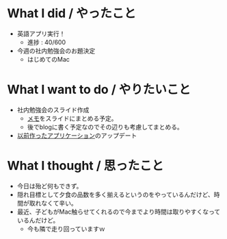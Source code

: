 # What I did / やったこと
- 英語アプリ実行！
  - 進捗 : 40/600
- 今週の社内勉強会のお題決定
  - はじめてのMac

# What I want to do / やりたいこと
- 社内勉強会のスライド作成
  - [メモ](https://github.com/yamap55/work/blob/master/20170103_mac_memo/memo.md)をスライドにまとめる予定。
  - 後でblogに書く予定なのでその辺りも考慮してまとめる。
- [以前作ったアプリケーション](https://github.com/yamap55/guild-story2-search)のアップデート

# What I thought / 思ったこと
- 今日は殆ど何もできず。
- 隠れ目標として夕食の品数を多く揃えるというのをやっているんだけど、時間が取れなくて辛い。
- 最近、子どもがMac触らせてくれるので今までより時間は取りやすくなっているんだけど。
  - 今も隣で走り回っていますｗ
